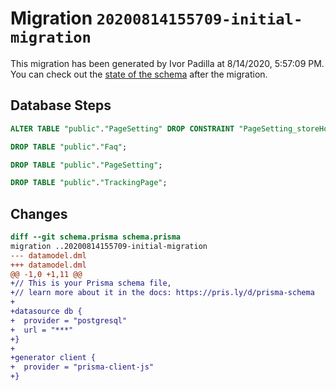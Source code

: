 # Migration `20200814155709-initial-migration`

This migration has been generated by Ivor Padilla at 8/14/2020, 5:57:09 PM.
You can check out the [state of the schema](./schema.prisma) after the migration.

## Database Steps

```sql
ALTER TABLE "public"."PageSetting" DROP CONSTRAINT "PageSetting_storeHost_fkey"

DROP TABLE "public"."Faq";

DROP TABLE "public"."PageSetting";

DROP TABLE "public"."TrackingPage";
```

## Changes

```diff
diff --git schema.prisma schema.prisma
migration ..20200814155709-initial-migration
--- datamodel.dml
+++ datamodel.dml
@@ -1,0 +1,11 @@
+// This is your Prisma schema file,
+// learn more about it in the docs: https://pris.ly/d/prisma-schema
+
+datasource db {
+  provider = "postgresql"
+  url = "***"
+}
+
+generator client {
+  provider = "prisma-client-js"
+}
```



